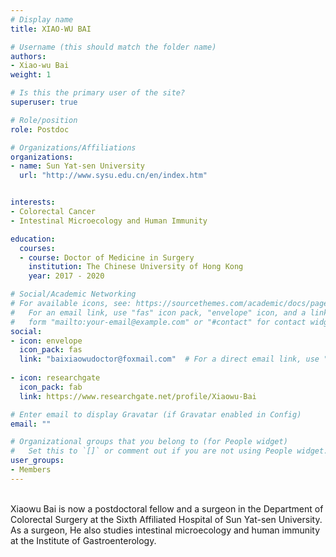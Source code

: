 ```yaml
---
# Display name
title: XIAO-WU BAI

# Username (this should match the folder name)
authors:
- Xiao-wu Bai
weight: 1

# Is this the primary user of the site?
superuser: true

# Role/position
role: Postdoc

# Organizations/Affiliations
organizations:
- name: Sun Yat-sen University
  url: "http://www.sysu.edu.cn/en/index.htm"


interests:
- Colorectal Cancer
- Intestinal Microecology and Human Immunity

education:
  courses:
  - course: Doctor of Medicine in Surgery
    institution: The Chinese University of Hong Kong
    year: 2017 - 2020

# Social/Academic Networking
# For available icons, see: https://sourcethemes.com/academic/docs/page-builder/#icons
#   For an email link, use "fas" icon pack, "envelope" icon, and a link in the
#   form "mailto:your-email@example.com" or "#contact" for contact widget.
social:
- icon: envelope
  icon_pack: fas
  link: "baixiaowudoctor@foxmail.com"  # For a direct email link, use "mailto:test@example.org".
  
- icon: researchgate
  icon_pack: fab
  link: https://www.researchgate.net/profile/Xiaowu-Bai

# Enter email to display Gravatar (if Gravatar enabled in Config)
email: ""

# Organizational groups that you belong to (for People widget)
#   Set this to `[]` or comment out if you are not using People widget.
user_groups:
- Members
---
```

<br>
Xiaowu Bai is now a postdoctoral fellow and a surgeon in the Department of Colorectal Surgery at the Sixth Affiliated Hospital of Sun Yat-sen University. As a surgeon, He also studies intestinal microecology and human immunity at the Institute of Gastroenterology.
